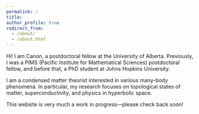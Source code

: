 ```yaml
---
permalink: /
title:
author_profile: true
redirect_from:
  - /about/
  - /about.html
---
```


Hi! I am Canon, a postdoctoral fellow at the University of Alberta. Previously, I was a PIMS (Pacific Institute for Mathematical Sciences) postdoctoral fellow, and before that, a PhD student at Johns Hopkins University.

I am a condensed matter theorist interested in various many-body phenomena. In particular, my research focuses on topological states of matter, superconductivity, and physics in hyperbolic space.

This website is very much a work in progress—please check back soon!
